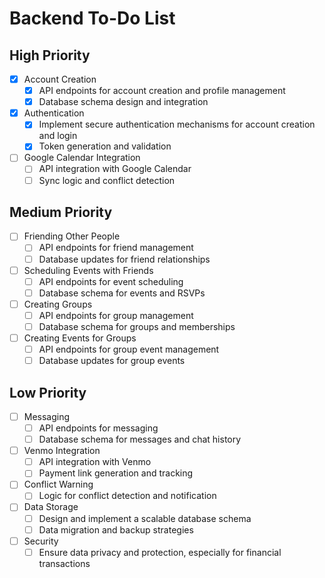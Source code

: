 # Backend To-Do List

## High Priority

- [x] Account Creation
  - [x] API endpoints for account creation and profile management
  - [x] Database schema design and integration

- [x] Authentication
  - [x] Implement secure authentication mechanisms for account creation and login
  - [x] Token generation and validation

- [ ] Google Calendar Integration
  - [ ] API integration with Google Calendar
  - [ ] Sync logic and conflict detection

## Medium Priority

- [ ] Friending Other People
  - [ ] API endpoints for friend management
  - [ ] Database updates for friend relationships

- [ ] Scheduling Events with Friends
  - [ ] API endpoints for event scheduling
  - [ ] Database schema for events and RSVPs

- [ ] Creating Groups
  - [ ] API endpoints for group management
  - [ ] Database schema for groups and memberships

- [ ] Creating Events for Groups
  - [ ] API endpoints for group event management
  - [ ] Database updates for group events

## Low Priority

- [ ] Messaging
  - [ ] API endpoints for messaging
  - [ ] Database schema for messages and chat history

- [ ] Venmo Integration
  - [ ] API integration with Venmo
  - [ ] Payment link generation and tracking

- [ ] Conflict Warning
  - [ ] Logic for conflict detection and notification

- [ ] Data Storage
  - [ ] Design and implement a scalable database schema
  - [ ] Data migration and backup strategies

- [ ] Security
  - [ ] Ensure data privacy and protection, especially for financial transactions